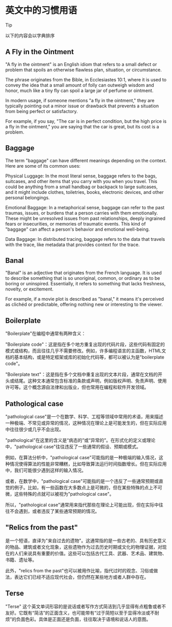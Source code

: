 # 英文中的习惯用语

> [!TIP]
> 以下的内容会以字典排序

## A Fly in the Ointment

"A fly in the ointment" is an English idiom that refers to a small defect or problem that spoils an otherwise flawless plan, situation, or circumstance.

The phrase originates from the Bible, in Ecclesiastes 10:1, where it is used to convey the idea that a small amount of folly can outweigh wisdom and honor, much like a tiny fly can spoil a large jar of perfume or ointment.

In modern usage, if someone mentions "a fly in the ointment," they are typically pointing out a minor issue or drawback that prevents a situation from being perfect or satisfactory.

For example, if you say, "The car is in perfect condition, but the high price is a fly in the ointment," you are saying that the car is great, but its cost is a problem.

## Baggage

The term "baggage" can have different meanings depending on the context. Here are some of its common uses:

Physical Luggage: In the most literal sense, baggage refers to the bags, suitcases, and other items that you carry with you when you travel. This could be anything from a small handbag or backpack to large suitcases, and it might include clothes, toiletries, books, electronic devices, and other personal belongings.

Emotional Baggage: In a metaphorical sense, baggage can refer to the past traumas, issues, or burdens that a person carries with them emotionally. These might be unresolved issues from past relationships, deeply ingrained fears or insecurities, or memories of traumatic events. This kind of "baggage" can affect a person's behavior and emotional well-being.

Data Baggage: In distributed tracing, baggage refers to the data that travels with the trace, like metadata that provides context for the trace.

## Banal

"Banal" is an adjective that originates from the French language. It is used to describe something that is so unoriginal, common, or ordinary as to be boring or uninspired. Essentially, it refers to something that lacks freshness, novelty, or excitement.

For example, if a movie plot is described as "banal," it means it's perceived as clichéd or predictable, offering nothing new or interesting to the viewer.

## Boilerplate

"Boilerplate"在编程中通常有两种含义：

"Boilerplate code"：这是指在多个地方重复出现的代码片段，这些代码有固定的模式或结构，而且往往几乎不需要修改。例如，许多编程语言的主函数，HTML文档的基本结构，或是特定框架或库的初始化代码等，都可以被认为是"boilerplate code"。

"Boilerplate text"：这是指在多个文档中重复出现的文本片段，通常在文档的开头或结尾。这种文本通常包含标准的条款或声明，例如版权声明、免责声明、使用许可等。这个概念源自法律和出版业，但也常用在编程和软件开发领域。

## Pathological case

"pathological case"是一个在数学、科学、工程等领域中常用的术语，用来描述一种极端、不常见或异常的情况，这种情况在理论上是可能发生的，但在实际应用中往往很少或几乎不会出现。

"pathological"在这里的含义是“病态的”或“异常的”。在形式化的定义或理论中，"pathological case"往往违反了一些通常的假设、预期或模式。

例如，在算法分析中，"pathological case"可能指的是一种极端的输入情况，这种情况使得算法的性能非常糟糕，比如导致算法运行时间指数增长。但在实际应用中，我们可能很少遇到这样的输入情况。

或者，在数学中，"pathological case"可能指的是一个违反了一些通常预期或直觉的例子。比如，有一些函数在大多数点上是可微的，但在某些特殊的点上不可微，这些特殊的点就可以被视为"pathological case"。

所以，"pathological case"通常用来指代那些在理论上可能出现，但在实际中往往不会遇到，或者违反了某些通常预期的情况。

## "Relics from the past"

是一个短语，直译为"来自过去的遗物"。这通常指的是一些古老的、具有历史意义的物品、建筑或者文化现象，这些遗物作为过去历史时期或文化的物理证据，对现在的人们来说具有重要的价值。这些可以包括古代工具、武器、艺术品、建筑物、书籍、遗址等。

此外，"relics from the past"也可以被用作比喻，指代过时的观念、习俗或做法，表达它们已经不适应现代社会，但仍然在某些地方或者人群中存在。

## Terse

"Terse" 这个英文单词形容的是说话或者写作方式简洁到几乎显得有点粗鲁或者不友好。它既有“简洁”的正面含义，也可能带有“过于简短以至于显得冷淡或不耐烦”的负面色彩。具体是正面还是负面，往往取决于语境和说话人的意图。
